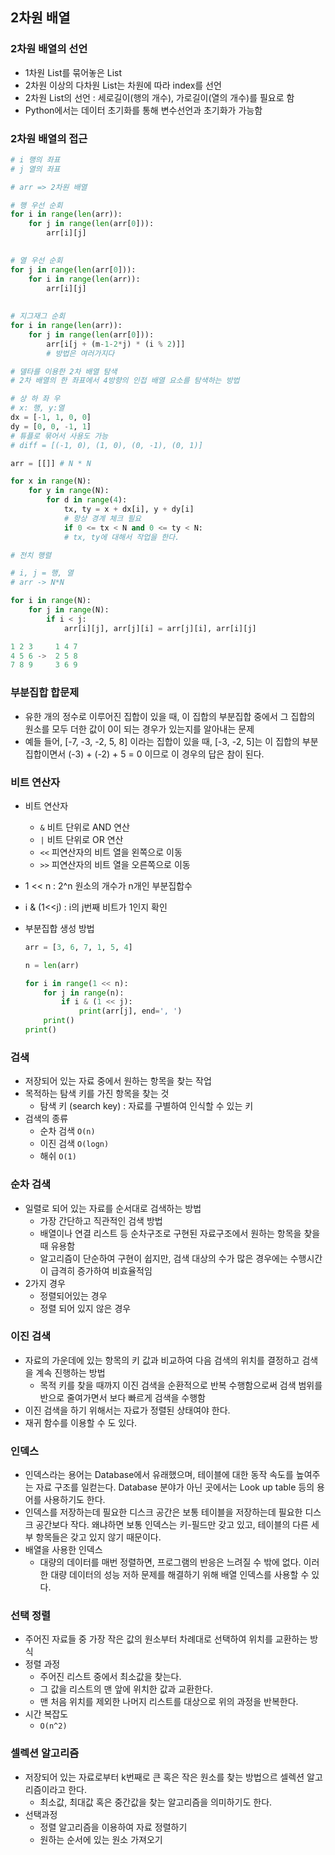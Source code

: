 ## 2차원 배열



### 2차원 배열의 선언

- 1차원 List를 묶어놓은 List
- 2차원 이상의 다차원 List는 차원에 따라 index를 선언
- 2차원 List의 선언 : 세로길이(행의 개수), 가로길이(열의 개수)를 필요로 함
- Python에서는 데이터 초기화를 통해 변수선언과 초기화가 가능함



### 2차원 배열의 접근

```python
# i 행의 좌표
# j 열의 좌표

# arr => 2차원 배열

# 행 우선 순회
for i in range(len(arr)):
    for j in range(len(arr[0])):
        arr[i][j]
        

# 열 우선 순회
for j in range(len(arr[0])):
    for i in range(len(arr)):
        arr[i][j]
        
       
# 지그재그 순회
for i in range(len(arr)):
    for j in range(len(arr[0])):
        arr[i[j + (m-1-2*j) * (i % 2)]]
        # 방법은 여러가지다            
```

```python
# 델타를 이용한 2차 배열 탐색
# 2차 배열의 한 좌표에서 4방향의 인접 배열 요소를 탐색하는 방법

# 상 하 좌 우
# x: 행, y:열
dx = [-1, 1, 0, 0]
dy = [0, 0, -1, 1]
# 튜플로 묶어서 사용도 가능
# diff = [(-1, 0), (1, 0), (0, -1), (0, 1)]

arr = [[]] # N * N

for x in range(N):
    for y in range(N):
        for d in range(4):
            tx, ty = x + dx[i], y + dy[i]
            # 항상 경계 체크 필요
            if 0 <= tx < N and 0 <= ty < N:
            # tx, ty에 대해서 작업을 한다.

```

```python
# 전치 행렬

# i, j = 행, 열
# arr -> N*N

for i in range(N):
    for j in range(N):
        if i < j:
            arr[i][j], arr[j][i] = arr[j][i], arr[i][j]

1 2 3     1 4 7
4 5 6 ->  2 5 8 
7 8 9     3 6 9
```







### 부분집합 합문제

- 유한 개의 정수로 이루어진 집합이 있을 때, 이 집합의 부분집합 중에서 그 집합의 원소를 모두 더한 값이 0이 되는 경우가 있는지를 알아내는 문제
- 예들 들어, [-7, -3, -2, 5, 8] 이라는 집합이 있을 때, [-3, -2, 5]는 이 집합의 부분집합이면서 (-3) + (-2) + 5 = 0 이므로 이 경우의 답은 참이 된다.





### 비트 연산자

- 비트 연산자
  - `&` 비트 단위로 AND 연산
  - `|` 비트 단위로 OR 연산
  - `<<` 피연산자의 비트 열을 왼쪽으로 이동
  - `>>` 피연산자의 비트 열을 오른쪽으로 이동

- 1 << n : 2^n 원소의 개수가 n개인 부분집합수

-  i & (1<<j) : i의 j번째 비트가 1인지 확인

- 부분집합 생성 방법

  ```python
  arr = [3, 6, 7, 1, 5, 4]
  
  n = len(arr)
  
  for i in range(1 << n):
      for j in range(n):
          if i & (1 << j):
              print(arr[j], end=', ')
      print()
  print()
  ```

  





### 검색

- 저장되어 있는 자료 중에서 원하는 항목을 찾는 작업
- 목적하는 탐색 키를 가진 항목을 찾는 것
  - 탐색 키 (search key) : 자료를 구별하여 인식할 수 있는 키
- 검색의 종류
  - 순차 검색 `O(n)`
  - 이진 검색 `O(logn)`
  - 해쉬 `O(1)`





### 순차 검색

- 일렬로 되어 있는 자료를 순서대로 검색하는 방법
  - 가장 간단하고 직관적인 검색 방법
  - 배열이나 연결 리스트 등 순차구조로 구현된 자료구조에서 원하는 항목을 찾을 때 유용함
  - 알고리즘이 단순하여 구현이 쉽지만, 검색 대상의 수가 많은 경우에는 수행시간이 급격히 증가하여 비효율적임
- 2가지 경우
  - 정렬되어있는 경우
  - 정렬 되어 있지 않은 경우





### 이진 검색

- 자료의 가운데에 있는 항목의 키 값과 비교하여 다음 검색의 위치를 결정하고 검색을 계속 진행하는 방법
  - 목적 키를 찾을 때까지 이진 검색을 순환적으로 반복 수행함으로써 검색 범위를 반으로 줄여가면서 보다 빠르게 검색을 수행함
- 이진 검색을 하기 위해서는 자료가 정렬된 상태여야 한다.
- 재귀 함수를 이용할 수 도 있다.





### 인덱스

- 인덱스라는 용어는 Database에서 유래했으며, 테이블에 대한 동작 속도를 높여주는 자료 구조를 일컫는다. Database 분야가 아닌 곳에서는 Look up table 등의 용어를 사용하기도 한다.
- 인덱스를 저장하는데 필요한 디스크 공간은 보통 테이블을 저장하는데 필요한 디스크 공간보다 작다. 왜냐하면 보통 인덱스는 키-필드만 갖고 있고, 테이블의 다른 세부 항목들은 갖고 있지 않기 때문이다.
- 배열을 사용한 인덱스
  - 대량의 데이터를 매번 정렬하면, 프로그램의 반응은 느려질 수 밖에 없다. 이러한 대량 데이터의 성능 저하 문제를 해결하기 위해 배열 인덱스를 사용할 수 있다.







### 선택 정렬

- 주어진 자료들 중 가장 작은 값의 원소부터 차례대로 선택하여 위치를 교환하는 방식
- 정렬 과정
  - 주어진 리스트 중에서 최소값을 찾는다.
  - 그 값을 리스트의 맨 앞에 위치한 값과 교환한다.
  - 맨 처음 위치를 제외한 나머지 리스트를 대상으로 위의 과정을 반복한다.
- 시간 복잡도
  - `O(n^2)`



### 셀렉션 알고리즘

- 저장되어 있는 자료로부터 k번째로 큰 혹은 작은 원소를 찾는 방법으르 셀렉션 알고리즘이라고 한다.
  - 최소값, 최대값 혹은 중간값을 찾는 알고리즘을 의미하기도 한다.
- 선택과정
  - 정렬 알고리즘을 이용하여 자료 정렬하기
  - 원하는 순서에 있는 원소 가져오기